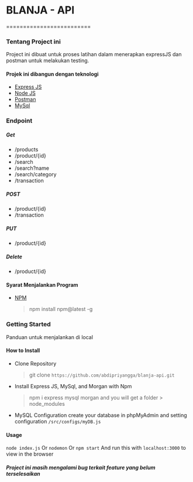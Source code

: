# BLANJA - API
=========================

### Tentang Project ini
Project ini dibuat untuk proses latihan dalam menerapkan expressJS dan postman untuk melakukan testing.

#### Projek ini dibangun dengan teknologi
- [Express JS](https://expressjs.com/en/starter/hello-world.html)
- [Node JS](https://nodejs.org/en/about/)
- [Postman](https://www.postman.com/)
- [MySql](https://www.mysql.com/)

### Endpoint
##### Get
- /products
- /product/{id}
- /search
- /search?name
- /search/category
- /transaction

##### POST
- /product/{id}
- /transaction

##### PUT
- /product/{id}

##### Delete
- /product/{id}

#### Syarat Menjalankan Program 
- [NPM](https://www.npmjs.com/)
    > npm install npm@latest -g

### Getting Started
Panduan untuk menjalankan di local

#### How to Install

- Clone Repository
    > git clone `https://github.com/abdipriyangga/blanja-api.git`

- Install Express JS, MySql, and Morgan with Npm
    > npm i express mysql morgan
and you will get a folder > node_modules

- MySQL Configuration
create your database in phpMyAdmin and setting configuration `/src/configs/myDB.js`

#### Usage 
`node index.js` Or `nodemon` Or `npm start`
And run this with `localhost:3000` to view in the browser

##### Project ini masih mengalami bug terkait feature yang belum terselesaikan

